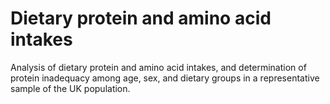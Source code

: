 # Dietary protein and amino acid intakes 
Analysis of dietary protein and amino acid intakes, and determination of protein inadequacy among age, sex, and dietary groups in a representative sample of the UK population.